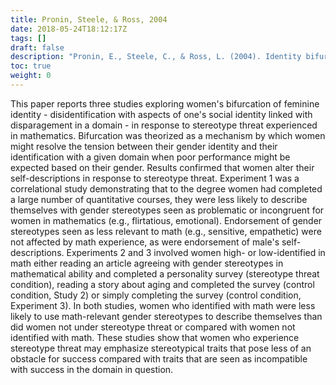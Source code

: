 ```yaml
---
title: Pronin, Steele, & Ross, 2004
date: 2018-05-24T18:12:17Z
tags: []
draft: false
description: "Pronin, E., Steele, C., & Ross, L. (2004). Identity bifurcation in response to stereotype threat: Women and mathematics. *Journal of Experimental Social Psychology, 40,* 152-168."
toc: true
weight: 0
---
```


This paper reports three studies exploring women's bifurcation of feminine identity - disidentification with aspects of one's social identity linked with disparagement in a domain - in response to stereotype threat experienced in mathematics. Bifurcation was theorized as a mechanism by which women might resolve the tension between their gender identity and their identification with a given domain when poor performance might be expected based on their gender. Results confirmed that women alter their self-descriptions in response to stereotype threat. Experiment 1 was a correlational study demonstrating that to the degree women had completed a large number of quantitative courses, they were less likely to describe themselves with gender stereotypes seen as problematic or incongruent for women in mathematics (e.g., flirtatious, emotional). Endorsement of gender stereotypes seen as less relevant to math (e.g., sensitive, empathetic) were not affected by math experience, as were endorsement of male's self-descriptions. Experiments 2 and 3 involved women high- or low-identified in math either reading an article agreeing with gender stereotypes in mathematical ability and completed a personality survey (stereotype threat condition), reading a story about aging and completed the survey (control condition, Study 2) or simply completing the survey (control condition, Experiment 3). In both studies, women who identified with math were less likely to use math-relevant gender stereotypes to describe themselves than did women not under stereotype threat or compared with women not identified with math. These studies show that women who experience stereotype threat may emphasize stereotypical traits that pose less of an obstacle for success compared with traits that are seen as incompatible with success in the domain in question.
